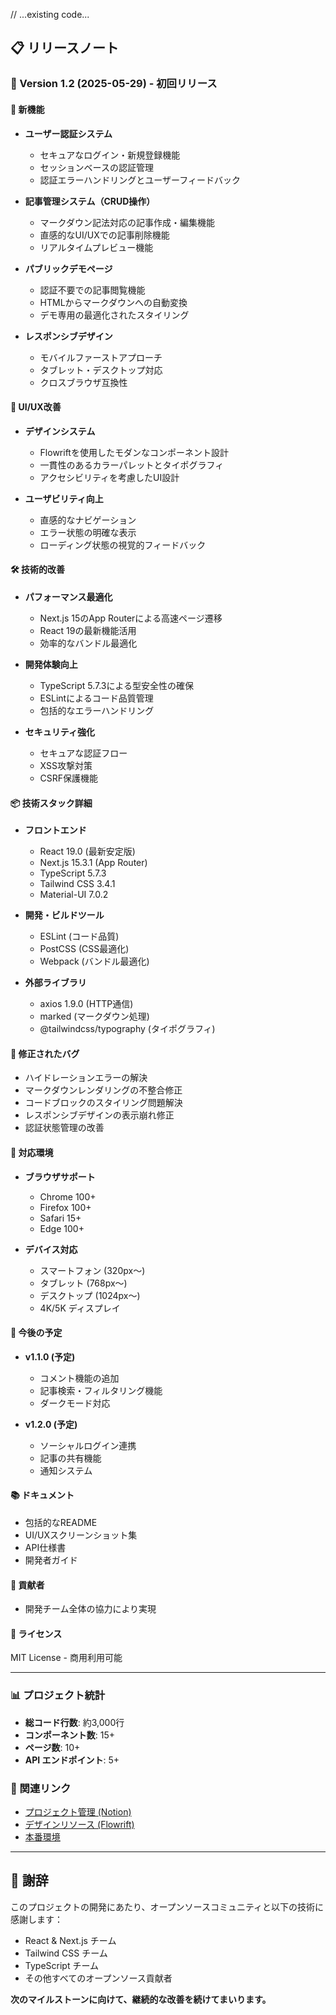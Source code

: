 // ...existing code...

## 📋 リリースノート

### 🚀 Version 1.2 (2025-05-29) - 初回リリース

#### 🎉 新機能
- **ユーザー認証システム**
  - セキュアなログイン・新規登録機能
  - セッションベースの認証管理
  - 認証エラーハンドリングとユーザーフィードバック
  
- **記事管理システム（CRUD操作）**
  - マークダウン記法対応の記事作成・編集機能
  - 直感的なUI/UXでの記事削除機能
  - リアルタイムプレビュー機能

- **パブリックデモページ**
  - 認証不要での記事閲覧機能
  - HTMLからマークダウンへの自動変換
  - デモ専用の最適化されたスタイリング

- **レスポンシブデザイン**
  - モバイルファーストアプローチ
  - タブレット・デスクトップ対応
  - クロスブラウザ互換性

#### 🎨 UI/UX改善
- **デザインシステム**
  - Flowriftを使用したモダンなコンポーネント設計
  - 一貫性のあるカラーパレットとタイポグラフィ
  - アクセシビリティを考慮したUI設計

- **ユーザビリティ向上**
  - 直感的なナビゲーション
  - エラー状態の明確な表示
  - ローディング状態の視覚的フィードバック

#### 🛠️ 技術的改善
- **パフォーマンス最適化**
  - Next.js 15のApp Routerによる高速ページ遷移
  - React 19の最新機能活用
  - 効率的なバンドル最適化

- **開発体験向上**
  - TypeScript 5.7.3による型安全性の確保
  - ESLintによるコード品質管理
  - 包括的なエラーハンドリング

- **セキュリティ強化**
  - セキュアな認証フロー
  - XSS攻撃対策
  - CSRF保護機能

#### 📦 技術スタック詳細
- **フロントエンド**
  - React 19.0 (最新安定版)
  - Next.js 15.3.1 (App Router)
  - TypeScript 5.7.3
  - Tailwind CSS 3.4.1
  - Material-UI 7.0.2

- **開発・ビルドツール**
  - ESLint (コード品質)
  - PostCSS (CSS最適化)
  - Webpack (バンドル最適化)

- **外部ライブラリ**
  - axios 1.9.0 (HTTP通信)
  - marked (マークダウン処理)
  - @tailwindcss/typography (タイポグラフィ)

#### 🐛 修正されたバグ
- ハイドレーションエラーの解決
- マークダウンレンダリングの不整合修正
- コードブロックのスタイリング問題解決
- レスポンシブデザインの表示崩れ修正
- 認証状態管理の改善

#### 📱 対応環境
- **ブラウザサポート**
  - Chrome 100+
  - Firefox 100+
  - Safari 15+
  - Edge 100+

- **デバイス対応**
  - スマートフォン (320px〜)
  - タブレット (768px〜)
  - デスクトップ (1024px〜)
  - 4K/5K ディスプレイ

#### 🔄 今後の予定
- **v1.1.0 (予定)**
  - コメント機能の追加
  - 記事検索・フィルタリング機能
  - ダークモード対応

- **v1.2.0 (予定)**
  - ソーシャルログイン連携
  - 記事の共有機能
  - 通知システム

#### 📚 ドキュメント
- 包括的なREADME
- UI/UXスクリーンショット集
- API仕様書
- 開発者ガイド

#### 🤝 貢献者
- 開発チーム全体の協力により実現

#### 📄 ライセンス
MIT License - 商用利用可能

---

### 📊 プロジェクト統計
- **総コード行数**: 約3,000行
- **コンポーネント数**: 15+
- **ページ数**: 10+
- **API エンドポイント**: 5+

### 🔗 関連リンク
- [プロジェクト管理 (Notion)](notion管理リンク)
- [デザインリソース (Flowrift)](https://flowrift.com/c/banner)
- [本番環境](本番URL)

---

## 🙏 謝辞

このプロジェクトの開発にあたり、オープンソースコミュニティと以下の技術に感謝します：
- React & Next.js チーム
- Tailwind CSS チーム
- TypeScript チーム
- その他すべてのオープンソース貢献者

**次のマイルストーンに向けて、継続的な改善を続けてまいります。**